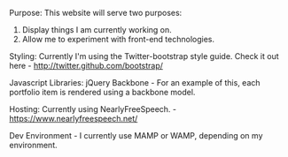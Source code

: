 
Purpose: 
This website will serve two purposes: 
1) Display things I am currently working on. 
2) Allow me to experiment with front-end technologies. 

Styling: 
Currently I'm using the Twitter-bootstrap style guide. Check it out here - 
http://twitter.github.com/bootstrap/

Javascript Libraries: 
jQuery
Backbone - For an example of this, each portfolio item is rendered using a backbone model.

Hosting: 
Currently using NearlyFreeSpeech. - 
https://www.nearlyfreespeech.net/


Dev Environment - 
I currently use MAMP or WAMP, depending on my environment. 
